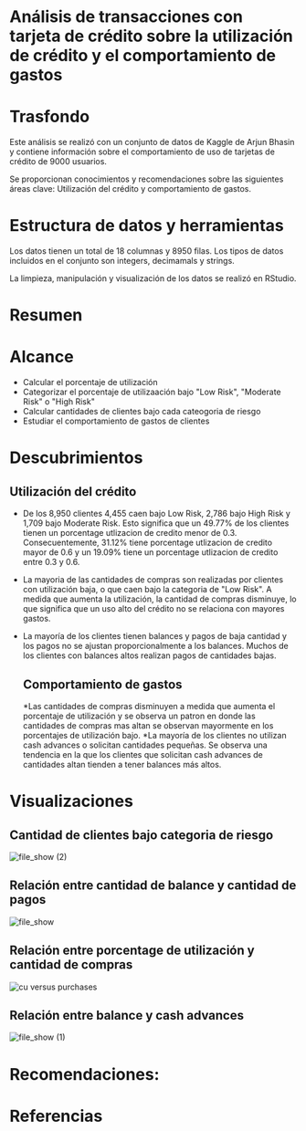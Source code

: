 # Análisis de transacciones con tarjeta de crédito sobre la utilización de crédito y el comportamiento de gastos

# Trasfondo

Este análisis se realizó con un conjunto de datos de Kaggle de Arjun Bhasin y contiene información sobre el comportamiento de uso de tarjetas de crédito de 9000 usuarios.

Se proporcionan conocimientos y recomendaciones sobre las siguientes áreas clave: Utilización del crédito y comportamiento de gastos.

# Estructura de datos y herramientas

Los datos tienen un total de 18 columnas y 8950 filas. Los tipos de datos incluidos en el conjunto son integers, decimamals y strings.

La limpieza, manipulación y visualización de los datos se realizó en RStudio.

# Resumen

# Alcance 
 * Calcular el porcentaje de utilización
 * Categorizar el porcentaje de utilizaación bajo "Low Risk", "Moderate Risk" o "High Risk"
 * Calcular cantidades de clientes bajo cada cateogoria de riesgo
 * Estudiar el comportamiento de gastos de clientes

# Descubrimientos
## Utilización del crédito
* De los 8,950 clientes 4,455 caen bajo Low Risk, 2,786 bajo High Risk y 1,709 bajo Moderate Risk. Esto significa que un 49.77% de los clientes tienen un porcentage utlizacion de credito menor de 0.3. Consecuentemente, 31.12% tiene porcentage utlizacion de credito mayor de 0.6 y un 19.09% tiene un porcentage utlizacion de credito entre 0.3 y 0.6. 
* La mayoria de las cantidades de compras son realizadas por clientes con utilización baja, o que caen bajo la categoria de "Low Risk". A medida que aumenta la utilización, la cantidad de compras disminuye, lo que significa que un uso alto del crédito no se relaciona con mayores gastos.
* La mayoría de los clientes tienen balances y pagos de baja cantidad y los pagos no se ajustan proporcionalmente a los balances. Muchos de los clientes con balances altos realizan pagos de cantidades bajas.

  ## Comportamiento de gastos
  *Las cantidades de compras disminuyen a medida que aumenta el porcentaje de utilización y se observa un patron en donde las cantidades de compras mas altan se observan mayormente en los porcentajes de utilización bajo.
  *La mayoría de los clientes no utilizan cash advances o solicitan cantidades pequeñas. Se observa una tendencia en la que los clientes que solicitan cash advances de cantidades altan tienden a tener balances más altos.

# Visualizaciones 
## Cantidad de clientes bajo categoria de riesgo 
![file_show (2)](https://github.com/user-attachments/assets/83588aef-283e-413d-ba08-8d19373cfce8)

## Relación entre cantidad de balance y cantidad de pagos
![file_show](https://github.com/user-attachments/assets/7e6e72c7-1c9b-4ac4-9010-e84dfcf5f49f)

## Relación entre porcentage de utilización y cantidad de compras
![cu versus purchases](https://github.com/user-attachments/assets/26a13b61-242c-4099-b4e7-63edeb8960fd)

## Relación entre balance y cash advances 
![file_show (1)](https://github.com/user-attachments/assets/8a9ec978-dc3a-46c6-9b6e-7027fd04677d)

# Recomendaciones:

# Referencias
